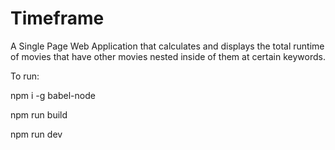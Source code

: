 # Timeframe
A Single Page Web Application that calculates and displays the total runtime of movies that have other movies nested inside of them at certain keywords.

To run:

npm i -g babel-node

npm run build

npm run dev
